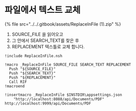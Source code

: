 # 파일에서 텍스트 교체



{% file src="../../.gitbook/assets/ReplaceInFile (1).zip" %}

1. SOURCE\_FILE 을 읽어오고
2. 그 안에서 SEARCH\_TEXT를 찾은 후
3. REPLACEMENT 텍스틀로 교체 합니다.&#x20;

```nsis
!include ReplaceInFile.nsh

!macro _ReplaceInFile SOURCE_FILE SEARCH_TEXT REPLACEMENT
  Push "${SOURCE_FILE}"
  Push "${SEARCH_TEXT}"
  Push "${REPLACEMENT}"
  Call RIF
!macroend

!insertmacro _ReplaceInFile $INSTDIR\appsettings.json 
    "http://localhost:8088/api/Documents/PDF" http://localhost:9999/api/Documents/PDF
```

